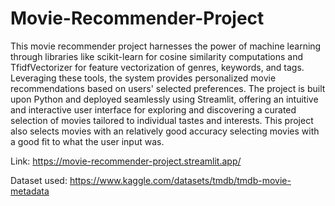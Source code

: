 # Movie-Recommender-Project



This movie recommender project harnesses the power of machine learning through libraries like scikit-learn for cosine similarity computations and TfidfVectorizer for feature vectorization of genres, keywords, and tags. Leveraging these tools, the system provides personalized movie recommendations based on users' selected preferences. The project is built upon Python and deployed seamlessly using Streamlit, offering an intuitive and interactive user interface for exploring and discovering a curated selection of movies tailored to individual tastes and interests. This project also selects movies with an relatively good accuracy selecting movies with a good fit to what the user input was.



Link: https://movie-recommender-project.streamlit.app/


Dataset used: https://www.kaggle.com/datasets/tmdb/tmdb-movie-metadata
